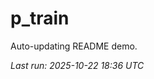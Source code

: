 # p_train

Auto-updating README demo.

<!--START_SECTION:status-->
_Last run: 2025-10-22 18:36 UTC_
<!--END_SECTION:status-->








































































































































































































































































































































































































































































































































































































































































































































































































































































































































































































































































































































































































































































































































































































